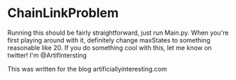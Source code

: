 # ChainLinkProblem

Running this should be fairly straightforward, just run Main.py.
When you're first playing around with it, definitely change maxStates to something reasonable like 20.
If you do something cool with this, let me know on twitter! I'm @ArtifIntersting

This was written for the blog artificiallyinteresting.com